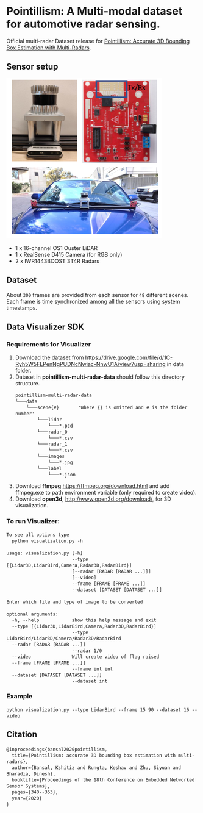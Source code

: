 # Pointillism: A Multi-modal dataset for automotive radar sensing.
Official multi-radar Dataset release for [Pointillism: Accurate 3D Bounding Box Estimation with Multi-Radars](https://wcsng.ucsd.edu/pointillism/). 

## Sensor setup
![pointillism sensor setup](pointillism_setup.png)
* 1 x 16-channel OS1 Ouster LiDAR
* 1 x RealSense D415 Camera (for RGB only)
* 2 x IWR1443BOOST 3T4R Radars

## Dataset
About `300` frames are provided from each sensor for `48` different scenes. Each frame is time synchronized among all the sensors using system timestamps.

## Data Visualizer SDK
### Requirements for Visualizer
1) Download the dataset from https://drive.google.com/file/d/1C-Ryh5W5FLPenNgPUDNcNwiac-NnwU1A/view?usp=sharing in data folder.
2) Dataset in **pointillism-multi-radar-data** should follow this directory structure. 
    ```
    pointillism-multi-radar-data
    └───data
        └───scene{#}       'Where {} is omitted and # is the folder number'
            └───lidar
                └───*.pcd
            └───radar_0
                └───*.csv
            └───radar_1
                └───*.csv
            └───images
                └───*.jpg
            └───label
                └───*.json
    ```       
3) Download **ffmpeg** https://ffmpeg.org/download.html and add ffmpeg.exe to path environment variable (only required to create video).
4) Download **open3d**, http://www.open3d.org/download/, for 3D visualization.
  
### To run Visualizer:
```
To see all options type 
  python visualization.py -h

usage: visualization.py [-h] 
                        --type  [{Lidar3D,LidarBird,Camera,Radar3D,RadarBird}]
                        [--radar [RADAR [RADAR ...]]] 
                        [--video] 
                        --frame [FRAME [FRAME ...]] 
                        --dataset [DATASET [DATASET ...]]

Enter which file and type of image to be converted

optional arguments:
  -h, --help            show this help message and exit
  --type [{Lidar3D,LidarBird,Camera,Radar3D,RadarBird}]
                        --type LidarBird/Lidar3D/Camera/Radar3D/RadarBird
  --radar [RADAR [RADAR ...]]
                        --radar 1/0
  --video               Will create video of flag raised
  --frame [FRAME [FRAME ...]]
                        --frame int int
  --dataset [DATASET [DATASET ...]]
                        --dataset int
```
### Example
```
python visualization.py --type LidarBird --frame 15 90 --dataset 16 --video
```
<!-- Note: For viewing 3D pointclouds, you must first run without video and copy the view parameters to a .txt file 
   (learn more at http://www.open3d.org/docs/release/tutorial/visualization/visualization.html)
   and fill in to change the values the script file ./process.py located at line 166.
 -->
## Citation 

```
@inproceedings{bansal2020pointillism,
  title={Pointillism: accurate 3D bounding box estimation with multi-radars},
  author={Bansal, Kshitiz and Rungta, Keshav and Zhu, Siyuan and Bharadia, Dinesh},
  booktitle={Proceedings of the 18th Conference on Embedded Networked Sensor Systems},
  pages={340--353},
  year={2020}
}
```
